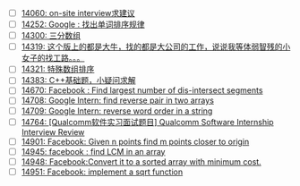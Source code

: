 - [ ] [14060: on-site interview求建议](http://instant.1point3acres.com/thread/14060)
- [ ] [14252: Google : 找出单词排序规律](http://instant.1point3acres.com/thread/14252)
- [ ] [14300: 三分数组](http://instant.1point3acres.com/thread/14300)
- [ ] [14319: 这个版上的都是大牛，找的都是大公司的工作，说说我等体弱智残的小女子的找工路。。。](http://instant.1point3acres.com/thread/14319)
- [ ] [14321: 特殊数组排序](http://instant.1point3acres.com/thread/14321)
- [ ] [14383: C++基础题，小疑问求解](http://instant.1point3acres.com/thread/14383)
- [ ] [14670: Facebook : Find largest number of dis-intersect segments](http://instant.1point3acres.com/thread/14670)
- [ ] [14708: Google Intern: find reverse pair in two arrays](http://instant.1point3acres.com/thread/14708)
- [ ] [14709: Google Intern: reverse word order in a string](http://instant.1point3acres.com/thread/14709)
- [ ] [14764: [Qualcomm软件实习面试题目] Qualcomm Software Internship Interview Review](http://instant.1point3acres.com/thread/14764)
- [ ] [14901: Facebook: Given n points find m points closer to origin](http://instant.1point3acres.com/thread/14901)
- [ ] [14945: facebook : find LCM in an array](http://instant.1point3acres.com/thread/14945)
- [ ] [14948: Facebook:Convert it to a sorted array with minimum cost.](http://instant.1point3acres.com/thread/14948)
- [ ] [14951: Facebook: implement a sqrt function](http://instant.1point3acres.com/thread/14951)
